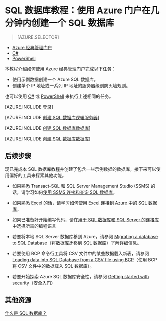 <properties
	pageTitle="SQL 数据库教程：创建 SQL 数据库 | Azure"
	description="了解如何设置 SQL 数据库逻辑服务器、服务器防火墙规则、SQL 数据库和示例数据。此外，了解如何使用客户端工具进行连接、配置用户，以及设置数据库防火墙规则。"
	keywords="SQL 数据库教程：创建 SQL 数据库"
	services="sql-database"
	documentationCenter=""
	authors="CarlRabeler"
	manager="jhubbard"
	editor=""/>


<tags
	ms.service="sql-database"
	ms.workload="data-management"
	ms.tgt_pltfrm="na"
	ms.devlang="na"
	ms.topic="hero-article"
	ms.date="09/07/2016"
	ms.author="carlrab"/>  



# SQL 数据库教程：使用 Azure 门户在几分钟内创建一个 SQL 数据库

> [AZURE.SELECTOR]
- [Azure 经典管理门户](/documentation/articles/sql-database-get-started/)
- [C#](/documentation/articles/sql-database-get-started-csharp/)
- [PowerShell](/documentation/articles/sql-database-get-started-powershell/)

本教程介绍如何使用 Azure 经典管理门户完成以下任务：

- 使用示例数据创建一个 Azure SQL 数据库。
- 创建单个 IP 地址或一系列 IP 地址的服务器级别防火墙规则。

也可以使用 [C#](/documentation/articles/sql-database-get-started-csharp/) 或 [PowerShell](/documentation/articles/sql-database-get-started-powershell/) 来执行上述相同的任务。

[AZURE.INCLUDE [登录](../../includes/azure-getting-started-portal-login.md)]

[AZURE.INCLUDE [创建 SQL 数据库逻辑服务器](../../includes/sql-database-create-new-server-portal.md)]

[AZURE.INCLUDE [创建 SQL 数据库数据库](../../includes/sql-database-create-new-database-portal.md)]

[AZURE.INCLUDE [创建 SQL 数据库数据库](../../includes/sql-database-create-new-server-firewall-portal.md)]

## 后续步骤
现已完成本 SQL 数据库教程并创建了包含一些示例数据的数据库，接下来可以使用偏好的工具来探索其他功能。

- 如果熟悉 Transact-SQL 和 SQL Server Management Studio (SSMS) 的话，请学习如何[使用 SSMS 连接和查询 SQL 数据库](/documentation/articles/sql-database-connect-query-ssms/)。

- 如果熟悉 Excel 的话，请学习如何[使用 Excel 连接到 Azure 中的 SQL 数据库](/documentation/articles/sql-database-connect-excel/)。

- 如果已准备好开始编写代码，请在[用于 SQL 数据库和 SQL Server 的连接库](/documentation/articles/sql-database-libraries/)中选择所需的编程语言

- 若要将本地 SQL Server 数据库移到 Azure，请参阅 [Migrating a database to SQL Database](/documentation/articles/sql-database-cloud-migrate/)（将数据库迁移到 SQL 数据库）了解详细信息。

- 若要使用 BCP 命令行工具将 CSV 文件中的某些数据载入新表，请参阅 [Loading data into SQL Database from a CSV file using BCP](/documentation/articles/sql-database-load-from-csv-with-bcp/)（使用 BCP 将 CSV 文件中的数据载入 SQL 数据库）。

- 若要开始探索 Azure SQL 数据库安全性，请参阅 [Getting started with security](/documentation/articles/sql-database-get-started-security/)（安全入门）


## 其他资源

[什么是 SQL 数据库？](/documentation/articles/sql-database-technical-overview/)

<!---HONumber=Mooncake_1010_2016-->